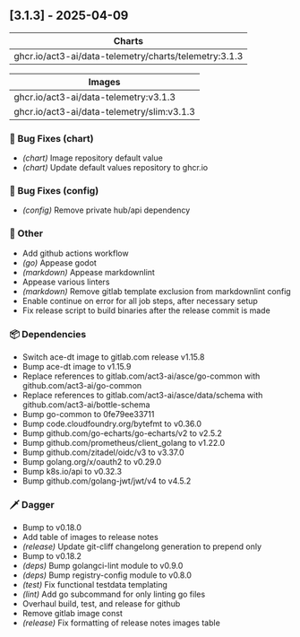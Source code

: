 ## [3.1.3] - 2025-04-09

| Charts |
| ----------------------------------------------------- |
| ghcr.io/act3-ai/data-telemetry/charts/telemetry:3.1.3 |

| Images |
| --------------------------------------------------------- |
| ghcr.io/act3-ai/data-telemetry:v3.1.3 |
| ghcr.io/act3-ai/data-telemetry/slim:v3.1.3 |

### 🐛 Bug Fixes (chart)

- *(chart)* Image repository default value
- *(chart)* Update default values repository to ghcr.io

### 🐛 Bug Fixes (config)

- *(config)* Remove private hub/api dependency

### 💼 Other

- Add github actions workflow
- *(go)* Appease godot
- *(markdown)* Appease markdownlint
- Appease various linters
- *(markdown)* Remove gitlab template exclusion from markdownlint config
- Enable continue on error for all job steps, after necessary setup
- Fix release script to build binaries after the release commit is made

### 📦 Dependencies

- Switch ace-dt image to gitlab.com release v1.15.8
- Bump ace-dt image to v1.15.9
- Replace references to gitlab.com/act3-ai/asce/go-common with github.com/act3-ai/go-common
- Replace references to gitlab.com/act3-ai/asce/data/schema with github.com/act3-ai/bottle-schema
- Bump go-common to 0fe79ee33711
- Bump code.cloudfoundry.org/bytefmt to v0.36.0
- Bump github.com/go-echarts/go-echarts/v2 to v2.5.2
- Bump github.com/prometheus/client_golang to v1.22.0
- Bump github.com/zitadel/oidc/v3 to v3.37.0
- Bump golang.org/x/oauth2 to v0.29.0
- Bump k8s.io/api to v0.32.3
- Bump github.com/golang-jwt/jwt/v4 to v4.5.2

### 🗡️ Dagger

- Bump to v0.18.0
- Add table of images to release notes
- *(release)* Update git-cliff changelong generation to prepend only
- Bump to v0.18.2
- *(deps)* Bump golangci-lint module to v0.9.0
- *(deps)* Bump registry-config module to v0.8.0
- *(test)* Fix functional testdata templating
- *(lint)* Add go subcommand for only linting go files
- Overhaul build, test, and release for github
- Remove gitlab image const
- *(release)* Fix formatting of release notes images table


